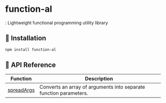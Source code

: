 # function-al

: Lightweight functional programming utility library

## 📌 Installation

```sh
npm install function-al
```

## 📌 API Reference

| Function                                 | Description                                                       |
| ---------------------------------------- | ----------------------------------------------------------------- |
| [spreadArgs](./src/spreadArgs/README.md) | Converts an array of arguments into separate function parameters. |
